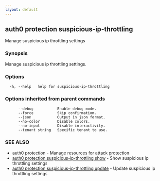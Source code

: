 ```yaml
---
layout: default
---
```

## auth0 protection suspicious-ip-throttling

Manage suspicious ip throttling settings

### Synopsis

Manage suspicious ip throttling settings.

### Options

```
  -h, --help   help for suspicious-ip-throttling
```

### Options inherited from parent commands

```
      --debug           Enable debug mode.
      --force           Skip confirmation.
      --json            Output in json format.
      --no-color        Disable colors.
      --no-input        Disable interactivity.
      --tenant string   Specific tenant to use.
```

### SEE ALSO

* [auth0 protection](auth0_protection.md)	 - Manage resources for attack protection
* [auth0 protection suspicious-ip-throttling show](auth0_protection_suspicious-ip-throttling_show.md)	 - Show suspicious ip throttling settings
* [auth0 protection suspicious-ip-throttling update](auth0_protection_suspicious-ip-throttling_update.md)	 - Update suspicious ip throttling settings

